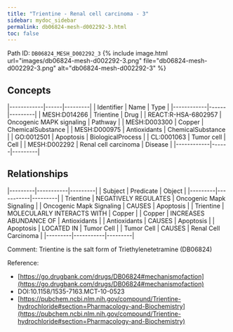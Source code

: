 ```yaml
---
title: "Trientine - Renal cell carcinoma - 3"
sidebar: mydoc_sidebar
permalink: db06824-mesh-d002292-3.html
toc: false 
---
```



Path ID: `DB06824_MESH_D002292_3`
{% include image.html url="images/db06824-mesh-d002292-3.png" file="db06824-mesh-d002292-3.png" alt="db06824-mesh-d002292-3" %}

## Concepts

|------------|------|---------|
| Identifier | Name | Type    |
|------------|------|---------|
| MESH:D014266 | Trientine | Drug |
| REACT:R-HSA-6802957 | Oncogenic MAPK signaling | Pathway |
| MESH:D003300 | Copper | ChemicalSubstance |
| MESH:D000975 | Antioxidants | ChemicalSubstance |
| GO:0012501 | Apoptosis | BiologicalProcess |
| CL:0001063 | Tumor cell | Cell |
| MESH:D002292 | Renal cell carcinoma | Disease |
|------------|------|---------|

## Relationships

|---------|-----------|---------|
| Subject | Predicate | Object  |
|---------|-----------|---------|
| Trientine | NEGATIVELY REGULATES | Oncogenic Mapk Signaling |
| Oncogenic Mapk Signaling | CAUSES | Apoptosis |
| Trientine | MOLECULARLY INTERACTS WITH | Copper |
| Copper | INCREASES ABUNDANCE OF | Antioxidants |
| Antioxidants | CAUSES | Apoptosis |
| Apoptosis | LOCATED IN | Tumor Cell |
| Tumor Cell | CAUSES | Renal Cell Carcinoma |
|---------|-----------|---------|

Comment: Trientine is the salt form of Triethylenetetramine (DB06824)

Reference: 
  - [https://go.drugbank.com/drugs/DB06824#mechanismofaction](https://go.drugbank.com/drugs/DB06824#mechanismofaction)
  - DOI:10.1158/1535-7163.MCT-10-0523
  - [https://pubchem.ncbi.nlm.nih.gov/compound/Trientine-hydrochloride#section=Pharmacology-and-Biochemistry](https://pubchem.ncbi.nlm.nih.gov/compound/Trientine-hydrochloride#section=Pharmacology-and-Biochemistry)
